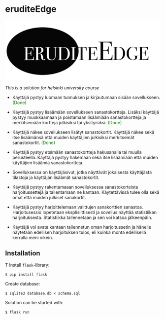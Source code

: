 # eruditeEdge
![erudite Edge gives you a tool for getting your vocab skills sharpened](static/Eelogo.jpg)

*This is a solution for helsinki university course*

- Käyttäjä pystyy luomaan tunnuksen ja kirjautumaan sisään sovellukseen. <font color="green">(Done)</font>
- Käyttäjä pystyy lisäämään sovellukseen sanastokortteja. Lisäksi käyttäjä pystyy muokkaamaan ja poistamaan lisäämiään sanastokortteja ja merkitsemään kortteja julkisiksi tai yksityisiksi. <font color="green">(Done)</font>
- Käyttäjä näkee sovellukseen lisätyt sanastokortit. Käyttäjä näkee sekä itse lisäämänsä että muiden käyttäjien julkisiksi merkitsemät sanastokortit. <font color="green">(Done)</font>



- Käyttäjä pystyy etsimään sanastokortteja hakusanalla tai muulla perusteella. Käyttäjä pystyy hakemaan sekä itse lisäämiään että muiden käyttäjien lisäämiä sanastokortteja.
- Sovelluksessa on käyttäjäsivut, jotka näyttävät jokaisesta käyttäjästä tilastoja ja käyttäjän lisäämät sanastokortit.
- Käyttäjä pystyy rakentamaaan sovelluksessa sanastokorteista harjoitussettejä ja tallentamaan ne kantaan. Käytettävissä tulee olla sekä omat että muiden julkiset sanakortit.
- Käyttäjä pystyy harjoittelemaan valittujen sanakorttien sanastoa. Harjoitusessio lopetetaan eksplisiittisesti ja sovellus näyttää statistiikan harjoituksesta. Statistiikka tallennetaan ja sen voi katsoa jälkeenpäin.
- Käyttäjä voi avata kantaan tallennetun oman harjoitussetin ja hänelle näytetään edellisen harjoituksen tulos, eli kuinka monta edellisellä kerralla meni oikein.


## Installation 
T
Install `flask`-library:

```
$ pip install flask
```

Create database:

```
$ sqlite3 database.db < schema.sql

```

Solution can be started with:

```
$ flask run
```




